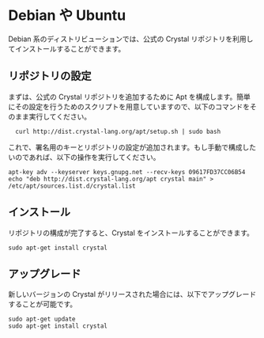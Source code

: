 # Debian や Ubuntu

Debian 系のディストリビューションでは、公式の Crystal リポジトリを利用してインストールすることができます。

## リポジトリの設定

まずは、公式の Crystal リポジトリを追加するために Apt を構成します。簡単にその設定を行うためのスクリプトを用意していますので、以下のコマンドをそのまま実行してください。

```
  curl http://dist.crystal-lang.org/apt/setup.sh | sudo bash
```

これで、署名用のキーとリポジトリの設定が追加されます。もし手動で構成したいのであれば、以下の操作を実行してください。

```
apt-key adv --keyserver keys.gnupg.net --recv-keys 09617FD37CC06B54
echo "deb http://dist.crystal-lang.org/apt crystal main" > /etc/apt/sources.list.d/crystal.list
```

## インストール
リポジトリの構成が完了すると、Crystal をインストールすることができます。

```
sudo apt-get install crystal
```

## アップグレード

新しいバージョンの Crystal がリリースされた場合には、以下でアップグレードすることが可能です。

```
sudo apt-get update
sudo apt-get install crystal
```

